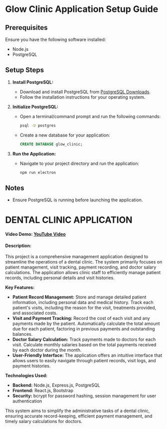 # Glow Clinic Application Setup Guide

## Prerequisites

Ensure you have the following software installed:

- Node.js
- PostgreSQL

## Setup Steps

1. **Install PostgreSQL:**

   - Download and install PostgreSQL from [PostgreSQL Downloads](https://www.postgresql.org/download/).
   - Follow the installation instructions for your operating system.

2. **Initialize PostgreSQL:**

   - Open a terminal/command prompt and run the following commands:
     ```bash
     psql -U postgres
     ```
   - Create a new database for your application:
     ```sql
     CREATE DATABASE glow_clinic;
     ```

3. **Run the Application:**
   - Navigate to your project directory and run the application:
     ```bash
     npm run electron
     ```

## Notes

- Ensure PostgreSQL is running before launching the application.

# DENTAL CLINIC APPLICATION

#### Video Demo: [YouTube Video](https://youtu.be/3mYMhGFpyl0)

#### Description:

This project is a comprehensive management application designed to streamline the operations of a dental clinic. The system primarily focuses on patient management, visit tracking, payment recording, and doctor salary calculations. The application allows clinic staff to efficiently manage patient records, including personal details and visit histories.

**Key Features:**

- **Patient Record Management:** Store and manage detailed patient information, including personal data and medical history. Track each patient's visits, including the reason for the visit, treatments provided, and associated costs.
- **Visit and Payment Tracking:** Record the cost of each visit and any payments made by the patient. Automatically calculate the total amount due for each patient, factoring in previous payments and outstanding balances.
- **Doctor Salary Calculation:** Track payments made to doctors for each visit. Calculate monthly salaries based on the total payments received by each doctor during the month.
- **User-Friendly Interface:** The application offers an intuitive interface that allows users to easily navigate through patient records, visit logs, and payment histories.

**Technologies Used:**

- **Backend:** Node.js, Express.js, PostgreSQL
- **Frontend:** React.js, Bootstrap
- **Security:** bcrypt for password hashing, session management for user authentication

This system aims to simplify the administrative tasks of a dental clinic, ensuring accurate record-keeping, efficient payment management, and timely salary calculations for doctors.
